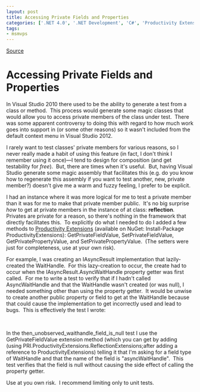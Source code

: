 ```yaml
---
layout: post
title: Accessing Private Fields and Properties
categories: ['.NET 4.0', '.NET Development', 'C#', 'Productivity Extensions']
tags:
- msmvps
---
```

[Source](http://pr-blog.azurewebsites.net/2013/04/03/accessing-private-fields-and-properties/ "Permalink to Accessing Private Fields and Properties")

# Accessing Private Fields and Properties

In Visual Studio 2010 there used to be the ability to generate a test from a class or method.  This process would generate some magic classes that would allow you to access private members of the class under test.  There was some apparent controversy to doing this with regard to how much work goes into support in (or some other reasons) so it wasn't included from the default context menu in Visual Studio 2012.

I rarely want to test classes' private members for various reasons, so I never really made a habit of using this feature (in fact, I don't think I remember using it once)—I tend to design for composition (and get testability for _free_).  But, there are times when it's useful.  But, having Visual Studio generate some magic assembly that facilitates this (e.g. do you know how to regenerate this assembly if you want to test another, new, private member?) doesn't give me a warm and fuzzy feeling, I prefer to be explicit.

I had an instance where it was more logical for me to test a private member than it was for me to make that private member public.  It's no big surprise _how_ to get at private members in the instance of at class: **reflection**.  Privates are private for a reason, so there's nothing in the framework that directly facilitates this.  To explicitly do what I needed to do I added a few methods to [Productivity Extensions][1] (available on NuGet: Install-Package ProductivityExtensions): GetPrivateFieldValue, SetPrivateFieldValue, GetPrivatePropertyValue, and SetPrivatePropertyValue.  (The setters were just for completeness, use at your own risk).

For example, I was creating an IAsyncResult implementation that lazily-created the WaitHandle.  For this lazy-creation to occur, the create had to occur when the IAsyncResult.AsyncWaitHandle property getter was first called.  For me to write a test to verify that if I hadn't called AsyncWaitHandle and that the WaitHandle wasn't created (or was null), I needed something other than using the property getter.  It would be unwise to create another public property or field to get at the WaitHandle because that could cause the implementation to get incorrectly used and lead to bugs.  This is effectively the test I wrote:

 

In the then_unobserved_waithandle_field_is_null test I use the GetPrivateFieldValue<WaitHandle> extension method (which you can get by adding (using PRI.ProductivityExtensions.ReflectionExtensions;after adding a reference to ProductivityExtensions) telling it that I'm asking for a field type of WaitHandle and that the name of the field is "asyncWaitHandle".  This test verifies that the field is null without causing the side effect of calling the property getter.

Use at you own risk.  I recommend limiting only to unit tests.

[1]: http://bit.ly/PDsKcs

